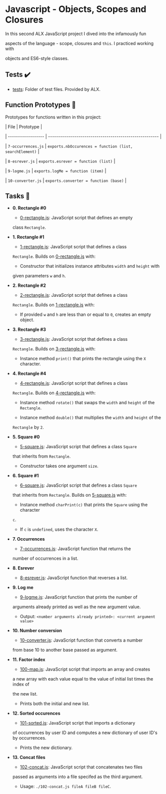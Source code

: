 # Javascript - Objects, Scopes and Closures



In this second ALX JavaScript project I dived into the infamously fun

aspects of the language - scope, closures and `this`. I practiced working with

objects and ES6-style classes.



## Tests :heavy_check_mark:



* [tests](./tests): Folder of test files. Provided by ALX.



## Function Prototypes :floppy_disk:



Prototypes for functions written in this project:



| File               | Prototype                                               |

| ------------------ | ------------------------------------------------------- |

| `7-occurrences.js` | `exports.nbOccurences = function (list, searchElement)` |

| `8-esrever.js`     | `exports.esrever = function (list)`                     |

| `9-logme.js`       | `exports.logMe = function (item)`                       |

| `10-converter.js`  | `exports.converter = function (base)`                   |





## Tasks :page_with_curl:



* **0. Rectangle #0**

  * [0-rectangle.js](./0-rectangle.js): JavaScript script that defines an empty

  class `Rectangle`.



* **1. Rectangle #1**

  * [1-rectangle.js](./1-rectangle.js): JavaScript script that defines a class

  `Rectangle`. Builds on [0-rectangle.js](./0-rectangle.js) with:

    * Constructor that initializes instance attributes `width` and `height` with

    given parameters `w` and `h`.



* **2. Rectangle #2**

  * [2-rectangle.js](./2-rectangle.js): JavaScript script that defines a class

  `Rectangle`. Builds on [1-rectangle.js](./1-rectangle.js) with:

    * If provided `w` and `h` are less than or equal to `0`, creates an empty object.



* **3. Rectangle #3**

  * [3-rectangle.js](./3-rectangle.js): JavaScript script that defines a class

  `Rectangle`. Builds on [3-rectangle.js](./3-rectangle.js) with:

    * Instance method `print()` that prints the rectangle using the `X` character.



* **4. Rectangle #4**

  * [4-rectangle.js](./4-rectangle.js): JavaScript script that defines a class

  `Rectangle`. Builds on [4-rectangle.js](./4-rectangle.js) with:

    * Instance method `rotate()` that swaps the `width` and `height` of the `Rectangle`.

    * Instance method `double()` that multiplies the `width` and `height` of the

    `Rectangle` by `2`.



* **5. Square #0**

  * [5-square.js](./5-square.js): JavaScript script that defines a class `Square`

  that inherits from `Rectangle`.

    * Constructor takes one argument `size`.



* **6. Square #1**

  * [6-square.js](./6-square.js): JavaScript script that defines a class `Square`

  that inherits from `Rectangle`. Builds on [5-square.js](./5-square.js) with:

    * Instance method `charPrint(c)` that prints the `Square` using the character

    `c`.

    * If `c` is `undefined`, uses the character `X`.



* **7. Occurrences**

  * [7-occurrences.js](./7-occurrences.js): JavaScript function that returns the

  number of occurrences in a list.



* **8. Esrever**

  * [8-esrever.js](./8-esrever.js): JavaScript function that reverses a list.



* **9. Log me**

  * [9-logme.js](./9-logme.js): JavaScript function that prints the number of

  arguments already printed as well as the new argument value.

  * Output: `<number arguments already printed>: <current argument value>`



* **10. Number conversion**

  * [10-converter.js](./10-converter.js): JavaScript function that converts a number

  from base 10 to another base passed as argument.



* **11. Factor index**

  * [100-map.js](./100-map.js): JavaScript script that imports an array and creates

  a new array with each value equal to the value of initial list times the index of

  the new list.

  * Prints both the initial and new list.



* **12. Sorted occurences**

  * [101-sorted.js](./101-sorted.js): JavaScript script that imports a dictionary

  of occurrences by user ID and computes a new dictionary of user ID's by occurrences.

  * Prints the new dictionary.



* **13. Concat files**

  * [102-concat.js](./102-concat.js): JavaScript script that concatenates two files

  passed as arguments into a file specifed as the third argument.

  * Usage: `./102-concat.js fileA fileB fileC`.
